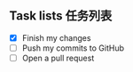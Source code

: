 
## Task lists 任务列表
- [x] Finish my changes
- [ ] Push my commits to GitHub
- [ ] Open a pull request
